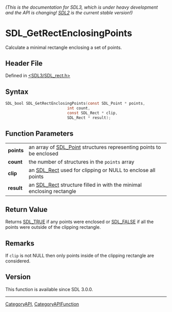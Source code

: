###### (This is the documentation for SDL3, which is under heavy development and the API is changing! [SDL2](https://wiki.libsdl.org/SDL2/) is the current stable version!)
# SDL_GetRectEnclosingPoints

Calculate a minimal rectangle enclosing a set of points.

## Header File

Defined in [<SDL3/SDL_rect.h>](https://github.com/libsdl-org/SDL/blob/main/include/SDL3/SDL_rect.h)

## Syntax

```c
SDL_bool SDL_GetRectEnclosingPoints(const SDL_Point * points,
                           int count,
                           const SDL_Rect * clip,
                           SDL_Rect * result);

```

## Function Parameters

|                |                                                                                  |
| -------------- | -------------------------------------------------------------------------------- |
| **points**     | an array of [SDL_Point](SDL_Point) structures representing points to be enclosed |
| **count**      | the number of structures in the `points` array                                   |
| **clip**       | an [SDL_Rect](SDL_Rect) used for clipping or NULL to enclose all points          |
| **result**     | an [SDL_Rect](SDL_Rect) structure filled in with the minimal enclosing rectangle |

## Return Value

Returns [SDL_TRUE](SDL_TRUE) if any points were enclosed or
[SDL_FALSE](SDL_FALSE) if all the points were outside of the clipping
rectangle.

## Remarks

If `clip` is not NULL then only points inside of the clipping rectangle are
considered.

## Version

This function is available since SDL 3.0.0.

----
[CategoryAPI](CategoryAPI), [CategoryAPIFunction](CategoryAPIFunction)

